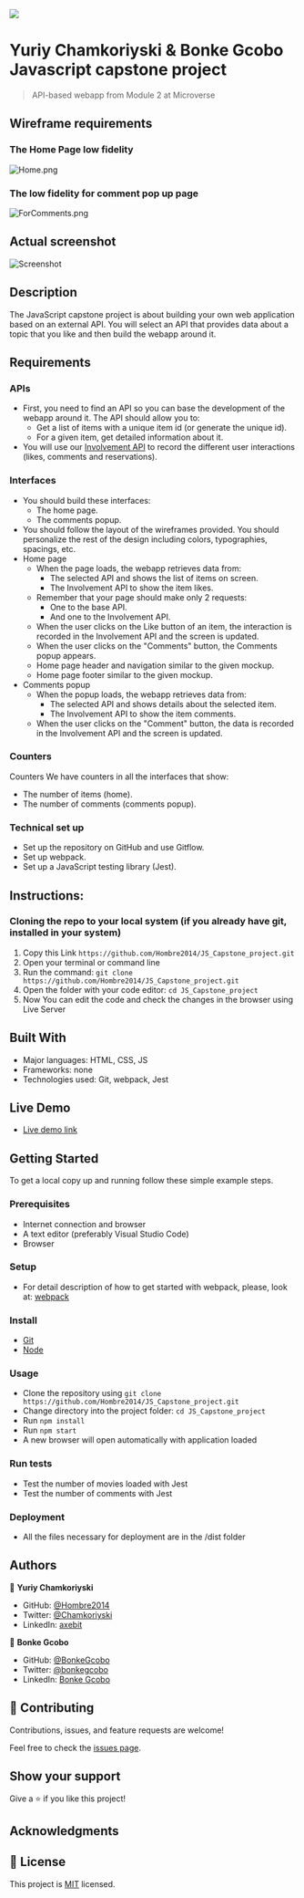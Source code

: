 ![](https://img.shields.io/badge/Microverse-blueviolet)

# Yuriy Chamkoriyski & Bonke Gcobo Javascript capstone project

> API-based webapp from Module 2 at Microverse

## Wireframe requirements

### The Home Page low fidelity
![Home.png](./Home.png)

### The low fidelity for comment pop up page
![ForComments.png](./ForComments.png)

## Actual screenshot
![Screenshot](./src/Screenshot.png)

## Description
The JavaScript capstone project  is about building your own web application based on an external API. You will select an API that provides data about a topic that you like and then build the webapp around it.

## Requirements

### APIs
- First, you need to find an API so you can base the development of the webapp around it. The API should allow you to:
  - Get a list of items with a unique item id (or generate the unique id).
  - For a given item, get detailed information about it.
- You will use our [Involvement API](https://www.notion.so/Involvement-API-869e60b5ad104603aa6db59e08150270) to record the different user interactions (likes, comments and reservations).

### Interfaces
- You should build these interfaces:
  - The home page.
  - The comments popup.
- You should follow the layout of the wireframes provided. You should personalize the rest of the design including colors, typographies, spacings, etc.
- Home page
  - When the page loads, the webapp retrieves data from:
    - The selected API and shows the list of items on screen.
    - The Involvement API to show the item likes.
  - Remember that your page should make only 2 requests:
    - One to the base API.
    - And one to the Involvement API.
  - When the user clicks on the Like button of an item, the interaction is recorded in the Involvement API and the screen is updated.
  - When the user clicks on the "Comments" button, the Comments popup appears.
  - Home page header and navigation similar to the given mockup.
  - Home page footer similar to the given mockup.
- Comments popup
  - When the popup loads, the webapp retrieves data from:
    - The selected API and shows details about the selected item.
    - The Involvement API to show the item comments.
  - When the user clicks on the "Comment" button, the data is recorded in the Involvement API and the screen is updated.

### Counters
Counters We have counters in all the interfaces that show:
- The number of items (home).
- The number of comments (comments popup).

### Technical set up
- Set up the repository on GitHub and use Gitflow.
- Set up webpack.
- Set up a JavaScript testing library (Jest).

## Instructions:

 ### Cloning the repo to your local system (if you already have git, installed in your system)

 1) Copy this Link `https://github.com/Hombre2014/JS_Capstone_project.git`
 2) Open your terminal or command line
 3) Run the command: `git clone https://github.com/Hombre2014/JS_Capstone_project.git`
 4) Open the folder with your code editor: `cd JS_Capstone_project`
 5) Now You can edit the code and check the changes in the browser using Live Server

## Built With

- Major languages: HTML, CSS, JS
- Frameworks: none
- Technologies used: Git, webpack, Jest

## Live Demo

- [Live demo link](http://chamkoriyski.me/JS_Capstone_project/dist)

## Getting Started

To get a local copy up and running follow these simple example steps.

### Prerequisites

- Internet connection and browser
- A text editor (preferably Visual Studio Code)
- Browser

### Setup

- For detail description of how to get started with webpack, please, look at: [webpack](https://webpack.js.org/guides/getting-started/)

### Install

- [Git](https://git-scm.com/downloads)
- [Node](https://nodejs.org/en/download/)

### Usage

- Clone the repository using `git clone https://github.com/Hombre2014/JS_Capstone_project.git`
- Change directory into the project folder: `cd JS_Capstone_project`
- Run `npm install`
- Run `npm start`
- A new browser will open automatically with application loaded

### Run tests

- Test the number of movies loaded with Jest
- Test the number of comments with Jest

### Deployment

- All the files necessary for deployment are in the /dist folder

## Authors

👤 **Yuriy Chamkoriyski**

- GitHub: [@Hombre2014](https://github.com/Hombre2014)
- Twitter: [@Chamkoriyski](https://twitter.com/Chamkoriyski)
- LinkedIn: [axebit](https://linkedin.com/in/axebit)

👤 **Bonke Gcobo**

- GitHub: [@BonkeGcobo](https://github.com/BonkeGcobo)
- Twitter: [@bonkegcobo](https://twitter.com/bonkegcobo)
- LinkedIn: [Bonke Gcobo](https://www.linkedin.com/in/bonke-gcobo-28a763125/)

## 🤝 Contributing

Contributions, issues, and feature requests are welcome!

Feel free to check the [issues page](https://github.com/Hombre2014/JS_Capstone_project.git/issues).

## Show your support

Give a ⭐️ if you like this project!

## Acknowledgments


## 📝 License

This project is [MIT](./license.md) licensed.